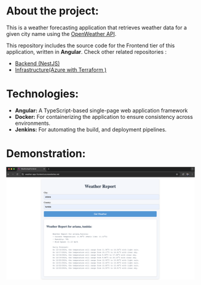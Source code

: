 # About the project: 

This is a weather forecasting application that retrieves weather data for a given city name using the [OpenWeather API](https://openweathermap.org/).

This repository includes the source code for the Frontend tier of this application, written in **Angular**.
Check other related repositories : 
- [Backend (NestJS)](https://github.com/AchourOussama/weather-app-nestjs)
- [Infrastructure(Azure with Terraform )](https://github.com/AchourOussama/weather-app-infra) 

# Technologies: 
- **Angular:** A TypeScript-based single-page web application framework
- **Docker:** For containerizing the application to ensure consistency across environments.
- **Jenkins:** For automating the build, and deployment pipelines.

# Demonstration: 

![Demo](./images/demo.png)